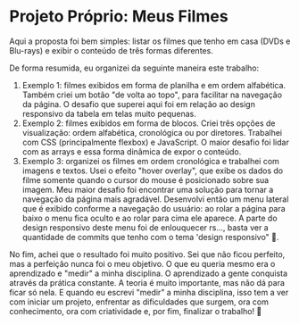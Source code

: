 <h1>Projeto Próprio: Meus Filmes</h1>

<p>Aqui a proposta foi bem simples: listar os filmes que tenho em casa (DVDs e Blu-rays) e exibir o conteúdo de três formas diferentes. </p>

<p>De forma resumida, eu organizei da seguinte maneira este trabalho:</p>

<ol>
  <li>Exemplo 1: filmes exibidos em forma de planilha e em ordem alfabética. Também criei um botão "de volta ao topo", para facilitar na navegação da página. O desafio que superei aqui foi em relação ao design responsivo da tabela em telas muito pequenas.</li>
  
  <li>Exemplo 2: filmes exibidos em forma de blocos. Criei três opções de visualização: ordem alfabética, cronológica ou por diretores. Trabalhei com CSS (principalmente flexbox) e JavaScript. O maior desafio foi lidar com as arrays e essa forma dinâmica de expor o conteúdo.</li>
  
  <li>Exemplo 3: organizei os filmes em ordem cronológica e trabalhei com imagens e textos. Usei o efeito "hover overlay", que exibe os dados do filme somente quando o cursor do mouse é posicionado sobre sua imagem. Meu maior desafio foi encontrar uma solução para tornar a navegação da página mais agradável. Desenvolvi então um menu lateral que é exibido conforme a navegação do usuário: ao rolar a página para baixo o menu fica oculto e ao rolar para cima ele aparece. A parte do design responsivo deste menu foi de enlouquecer rs..., basta ver a quantidade de commits que tenho com o tema 'design responsivo" &#x1F974.</li>
</ol>

<p>No fim, achei que o resultado foi muito positivo. Sei que não ficou perfeito, mas a perfeição nunca foi o meu objetivo. O que eu queria mesmo era o aprendizado e "medir" a minha disciplina. O aprendizado a gente conquista através da prática constante. A teoria é muito importante, mas não dá para ficar só nela. E quando eu escrevi "medir" a minha disciplina, isso tem a ver com iniciar um projeto, enfrentar as dificuldades que surgem, ora com conhecimento, ora com criatividade e, por fim, finalizar o trabalho! &#x1F44A</p>
